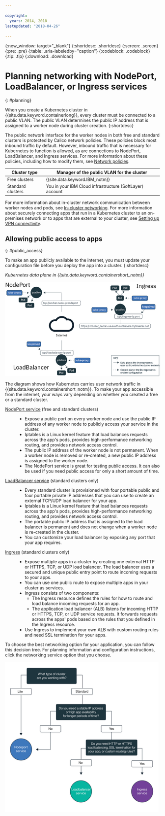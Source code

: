 ```yaml
---

copyright:
  years: 2014, 2018
lastupdated: "2018-04-26"

---
```


{:new_window: target="_blank"}
{:shortdesc: .shortdesc}
{:screen: .screen}
{:pre: .pre}
{:table: .aria-labeledby="caption"}
{:codeblock: .codeblock}
{:tip: .tip}
{:download: .download}



# Planning networking with NodePort, LoadBalancer, or Ingress services
{: #planning}

When you create a Kubernetes cluster in {{site.data.keyword.containerlong}}, every cluster must be connected to a public VLAN. The public VLAN determines the public IP address that is assigned to a worker node during cluster creation.
{:shortdesc}

The public network interface for the worker nodes in both free and standard clusters is protected by Calico network policies. These policies block most inbound traffic by default. However, inbound traffic that is necessary for Kubernetes to function is allowed, as are connections to NodePort, LoadBalancer, and Ingress services. For more information about these policies, including how to modify them, see [Network policies](cs_network_policy.html#network_policies).

|Cluster type|Manager of the public VLAN for the cluster|
|------------|------------------------------------------|
|Free clusters|{{site.data.keyword.IBM_notm}}|
|Standard clusters|You in your IBM Cloud infrastructure (SoftLayer) account|

For more information about in-cluster network communication between worker nodes and pods, see [In-cluster networking](cs_secure.html#in_cluster_network). For more information about securely connecting apps that run in a Kubernetes cluster to an on-premises network or to apps that are external to your cluster, see [Setting up VPN connectivity](cs_vpn.html).

## Allowing public access to apps
{: #public_access}

To make an app publicly available to the internet, you must update your configuration file before you deploy the app into a cluster.
{:shortdesc}

*Kubernetes data plane in {{site.data.keyword.containershort_notm}}*

![{{site.data.keyword.containerlong_notm}} Kubernetes architecture](images/networking.png)

The diagram shows how Kubernetes carries user network traffic in {{site.data.keyword.containershort_notm}}. To make your app accessible from the internet, your ways vary depending on whether you created a free or a standard cluster.

<dl>
<dt><a href="cs_nodeport.html#planning" target="_blank">NodePort service</a> (free and standard clusters)</dt>
<dd>
 <ul>
  <li>Expose a public port on every worker node and use the public IP address of any worker node to publicly access your service in the cluster.</li>
  <li>Iptables is a Linux kernel feature that load balances requests across the app's pods, provides high-performance networking routing, and provides network access control.</li>
  <li>The public IP address of the worker node is not permanent. When a worker node is removed or re-created, a new public IP address is assigned to the worker node.</li>
  <li>The NodePort service is great for testing public access. It can also be used if you need public access for only a short amount of time.</li>
 </ul>
</dd>
<dt><a href="cs_loadbalancer.html#planning" target="_blank">LoadBalancer service</a> (standard clusters only)</dt>
<dd>
 <ul>
  <li>Every standard cluster is provisioned with four portable public and four portable private IP addresses that you can use to create an external TCP/UDP load balancer for your app.</li>
  <li>Iptables is a Linux kernel feature that load balances requests across the app's pods, provides high-performance networking routing, and provides network access control.</li>
  <li>The portable public IP address that is assigned to the load balancer is permanent and does not change when a worker node is re-created in the cluster.</li>
  <li>You can customize your load balancer by exposing any port that your app requires.</li></ul>
</dd>
<dt><a href="cs_ingress.html#planning" target="_blank">Ingress</a> (standard clusters only)</dt>
<dd>
 <ul>
  <li>Expose multiple apps in a cluster by creating one external HTTP or HTTPS, TCP, or UDP load balancer. The load balancer uses a secured and unique public entry point to route incoming requests to your apps.</li>
  <li>You can use one public route to expose multiple apps in your cluster as services.</li>
  <li>Ingress consists of two components:
   <ul>
    <li>The Ingress resource defines the rules for how to route and load balance incoming requests for an app.</li>
    <li>The application load balancer (ALB) listens for incoming HTTP or HTTPS, TCP, or UDP service requests. It forwards requests across the apps' pods based on the rules that you defined in the Ingress resource.</li>
   </ul>
  <li>Use Ingress to implement your own ALB with custom routing rules and need SSL termination for your apps.</li>
 </ul>
</dd></dl>

To choose the best networking option for your application, you can follow this decision tree. For planning information and configuration instructions, click the networking service option that you choose.

<img usemap="#networking_map" border="0" class="image" src="images/networkingdt.png" width="500px" alt="This image walks you through choosing the best networking option for your application. If this image is not displaying, the information can still be found in the documentation." style="width:500px;" />
<map name="networking_map" id="networking_map">
<area href="/docs/containers/cs_nodeport.html" alt="Nodeport service" shape="circle" coords="52, 283, 45"/>
<area href="/docs/containers/cs_loadbalancer.html" alt="LoadBalancer service" shape="circle" coords="247, 419, 44"/>
<area href="/docs/containers/cs_ingress.html" alt="Ingress service" shape="circle" coords="445, 420, 45"/>
</map>
